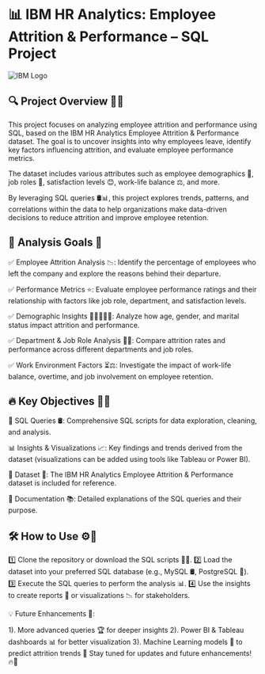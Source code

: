 # 📊 IBM HR Analytics: Employee Attrition & Performance – SQL Project

![IBM Logo](https://upload.wikimedia.org/wikipedia/commons/5/51/IBM_logo.svg)

## 🔍 Project Overview 🏢🔎
This project focuses on analyzing employee attrition and performance using SQL, based on the IBM HR Analytics Employee Attrition & Performance dataset. The goal is to uncover insights into why employees leave, identify key factors influencing attrition, and evaluate employee performance metrics.

The dataset includes various attributes such as employee demographics 👥, job roles 💼, satisfaction levels 😊, work-life balance ⚖️, and more.

By leveraging SQL queries 🛢️📊, this project explores trends, patterns, and correlations within the data to help organizations make data-driven decisions to reduce attrition and improve employee retention.

## 🎯 Analysis Goals 📌
✅ Employee Attrition Analysis 📉: Identify the percentage of employees who left the company and explore the reasons behind their departure.

✅ Performance Metrics ⭐: Evaluate employee performance ratings and their relationship with factors like job role, department, and satisfaction levels.

✅ Demographic Insights 🏡👩‍💻👨‍💻: Analyze how age, gender, and marital status impact attrition and performance.

✅ Department & Job Role Analysis 🏢💼: Compare attrition rates and performance across different departments and job roles.

✅ Work Environment Factors ⏳⚖️: Investigate the impact of work-life balance, overtime, and job involvement on employee retention.



## 🔥 Key Objectives 🎯💡
🚀 SQL Queries 🛢️: Comprehensive SQL scripts for data exploration, cleaning, and analysis.

📊 Insights & Visualizations 📈: Key findings and trends derived from the dataset (visualizations can be added using tools like Tableau or Power BI).

📂 Dataset 📄: The IBM HR Analytics Employee Attrition & Performance dataset is included for reference.

📝 Documentation 📚: Detailed explanations of the SQL queries and their purpose.

## 🛠️ How to Use ⚙️📌
1️⃣ Clone the repository or download the SQL scripts 📂🔽.
2️⃣ Load the dataset into your preferred SQL database (e.g., MySQL 🛢️, PostgreSQL 🐘).
3️⃣ Execute the SQL queries to perform the analysis 📊.
4️⃣ Use the insights to create reports 📑 or visualizations 📉 for stakeholders.

💡 Future Enhancements 🔄:

1). More advanced queries 🏆 for deeper insights
2). Power BI & Tableau dashboards 📊 for better visualization
3). Machine Learning models 🤖 to predict attrition trends
🚀 Stay tuned for updates and future enhancements! 🔥📢

